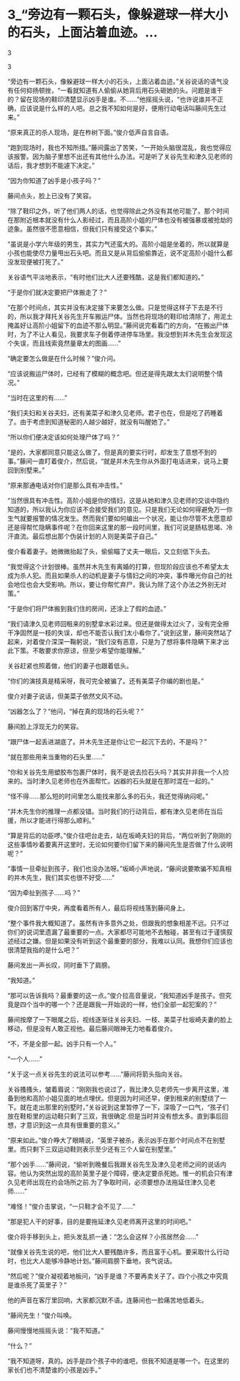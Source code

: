 # 3_“旁边有一颗石头，像躲避球一样大小的石头，上面沾着血迹。...

3

3

“旁边有一颗石头，像躲避球一样大小的石头，上面沾着血迹。”关谷说话的语气没有任何抑扬顿挫，“一看就知道有人偷偷从她背后用石头砸她的头。问题是谁干的？留在现场的鞋印清楚显示凶手是谁。不……”他摇摇头说，“也许说谁并不正确，应该说是什么样的人吧。总之我不知如何是好，便用行动电话叫藤间先生过来。”

“原来真正的杀人现场，是在柞树下面。”俊介低声自言自语。

“跑到现场时，我也不知所措。”藤间露出了苦笑，“一开始头脑很混乱，我也觉得应该报警。因为脑子里想不出还有其他什么办法。可是听了关谷先生和津久见老师的话后，我才想到不能遽下决定。”

“因为你知道了凶手是小孩子吗？”

藤间点头，脸上已没有了笑容。

“除了鞋印之外，听了他们两人的话，也觉得除此之外没有其他可能了。那个时间在那附近根本就没有什么人影经过，而且高阶小姐的尸体也没有被强暴或被抢劫的迹象。虽然很不愿意相信，但我们只有接受这个事实。”

“虽说是小学六年级的男生，其实力气还蛮大的。高阶小姐是坐着的，所以就算是小孩也能使尽力量甩出石头吧。而且又是从背后偷偷靠近，说不定高阶小姐什么都没发现便被打死了。”

关谷语气平淡地表示，“有时他们比大人还要残酷，这是我们都知道的。”

“于是你们就决定要把尸体搬走了？”

“在那个时间点，其实并没有决定接下来要怎么做。只是觉得这样子下去是不行的，所以我才拜托关谷先生开车搬运尸体。当然也将现场的鞋印给清除了，用泥土掩盖好让高阶小姐留下的血迹不那么明显。”藤间说完看着门的方向，“在搬出尸体时，为了不让人看见，我要求车子倒着停进停车场里。我没想到并木先生会发现这个失误，而且线索竟然量章太的图画……”

“确定要怎么做是在什么时候？”俊介问。

“应该说搬运尸体时，已经有了模糊的概念吧。但还是得先跟太太们说明整个情况。”

“当时在这里的有……”

“我们夫妇和关谷夫妇，还有美菜子和津久见老师。君子也在，但是吃了药睡着了。由于考虑到知道秘密的人越少越好，就没有叫醒她了。”

“所以你们便决定该如何处理尸体了吗？”

“是的，大家都同意只能这么做了。但是真的要实行时，却发生了意想不到的事。”藤间一直盯着俊介，然后说，“就是并木先生你从外面打电话进来，说马上要回到别墅来。”

“原来那通电话对你们是那么具有冲击性。”

“当然很具有冲击性。高阶小姐是你的情妇，这是从她和津久见老师的交谈中隐约知道的，所以我认为你应该不会接受我们的意见。只是我们无论如何得避免万一你生气就要报警的情况发生。然而我们要如何编出一个状况，能让你尽管不太愿意却还是得帮忙隐瞒事件呢？在你回来这里的那一段时间里，我们可说是肠枯思竭、冷汗直流。最后想出那个伪装计划的人则是美菜子自己。”

俊介看着妻子。她微微抬起了头，偷偷瞄了丈夫一眼后，又立刻低下头去。

“我觉得这个计划很棒。虽然并木先生有离婚的打算，但现阶段应该也不希望太太成为杀人犯。而且如果杀人的动机是妻子与情妇之间的冲突，事件曝光你自己的社会地位也会大受影响。所以，要让你帮忙弃尸，我认为除了这个办法之外别无对策。”

“于是你们将尸体搬到我们住的房间，还涂上了假的血迹。”

“我们请津久见老师回租来的别墅拿水彩过来。但还是做得太过火了，没有完全擦干净固然是一枝的失误，却也不能否认我们太小看你了。”说到这里，藤间突然站了起来，对着俊介深深一鞠躬说，“我们没有恶意，只是为了想将事件隐瞒下来才出此下策。不敢要求你原谅，但至少希望你能理解。”

关谷赶紧也照着做，他们的妻子也跟着低头。

“你们的演技真是精采呀，我可完全被骗了。还有美菜子你编的剧也是。”

俊介对妻子说话，但美菜子依然文风不动。

“凶器怎么了？”他问，“掉在真的现场的石头呢？”

藤间脸上浮现无力的笑容。

“跟尸体一起丢进湖底了。并木先生还是你让它一起沉下去的，不是吗？”

“就在那些用来当重物的石头里……”

“你和关谷先生用塑胶布包裹尸体时，我不是说去捡石头吗？其实并非我一个人捡来的。当时津久见老师也在外面帮忙。凶器的石头就是在那时混在一起的。”

“怪不得……那么短的时间里怎么能找来那么多的石头，我还觉得纳闷呢。”

“并木先生你的推理一点都没错。当时我们的行动背后，都有津久见老师在当后援，所以才能进行得那么顺利。”

“算是背后的功臣啰。”俊介往吧台走去，站在坂崎夫妇的背后，“两位听到了刚刚的这些事情吵着要离开这里时，无论如何要你们留下来的藤间先生是否做了什么说明呢？”

“事情一旦牵扯到孩子，我们也没办法呀。”坂崎小声地说，“藤间说要欺骗不知真相的并木先生，我们其实也很不好受……”

“因为牵扯到孩子……吗？”

俊介回到客厅中央，再度看着所有人，最后将视线落到藤间身上。

“整个事件我大概知道了。虽然有许多意外之处，但跟我的想象相差不远。只不过你们的说词里遗漏了最重要的一点。大家都尽可能地不去触碰，甚至有过于谨慎叙述经过之嫌。但是如果没有听到这个最重要的部分，我难以认同。我想你们应该也很清楚我指的是什么吧？”

藤间发出一声长叹，同时垂下了肩膀。

“我知道。”

“那可以告诉我吗？最重要的这一点。”俊介拉高音量说，“我知道凶手是孩子。但究竟是四个当中的哪一个？还是跟我一开始说的一样，他们全部一起犯案的？”

藤间按摩了一下眼尾之后，视线逐渐往关谷夫妇、一枝、美菜子杜坂崎夫妻的脸上移动，但是没有人敢正视他。最后藤间眼神无力地看着俊介。

“不，不是全部一起。凶手只有一个人。”

“一个人……”

“关于这一点关谷先生的说法可以参考……”藤间将箭头指向关谷。

关谷搔搔头，皱着眉说：“刚刚我也说过了，我比津久见老师先一步离开这里，准备到他和高阶小姐见面的地点埋伏。但是因为时间还早，便到租来的别墅绕了一下。就在走出那里的别墅时，”关谷说到这里暂停了一下，深吸了一口气，“孩子们放在鞋柜里的运动鞋只剩了三双，我很确定.但是当时并没有想太多。直到事后回想，才意识到这一点具有很重要的意义。”

“原来如此。”俊介睁大了眼睛说，“英里子被杀，表示凶手在那个时间点不在别墅里。而只剩下三双运动鞋则表示至少还有三个人留在别墅里。”

“那个凶手……”藤间说，“偷听到晚餐后我跟关谷先生及津久见老师之间的说话内容。他认为突然出现的高阶英里子是个障碍，便决定要杀死她。惟一的机会只有津久见老师出现在约会场所之前.为了争取时间，必须要想办法拖延住津久见老师……”

“难怪！”俊介击掌说，“一只鞋才会不见了……”

“那是犯人干的好事，目的是要拖延津久见老师离开这里的时间吧。”

俊介将手移到头上，把头发乱抓一通：“怎么会这样？小孩居然会……”

“就像关谷先生说的吧，他们比大人要残酷许多，而且富于心机。要采取什么行动时，也比大人能够冷静地计划。”藤间肩膀下垂地，丧气说话。

“然后呢？”俊介凝视着地板问，“凶手是谁？不要再卖关子了。四个小孩之中究竟是谁杀死了英里子？”

他的声音在客厅里回响，大家都沉默不语。连藤间也一脸痛苦地低着头。

“藤间先生！”俊介叫唤。

藤间慢慢地摇摇头说：“我不知道。”

“什么？”

“我不知道呀，真的。凶手是四个孩子中的谁吧，但我不知道是哪一个。在这里的家长们也不清楚谁的小孩是凶手。”